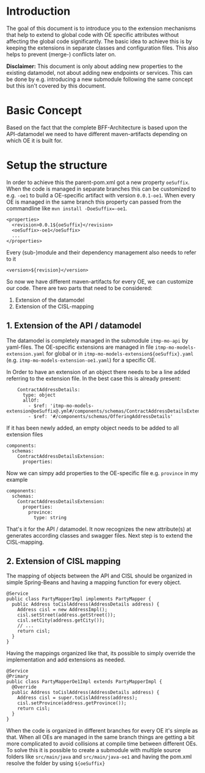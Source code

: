 # Introduction
The goal of this document is to introduce you to the extension mechanisms that help to extend to global code with OE specific attributes without affecting the global code significantly.
The basic idea to achieve this is by keeping the extensions in separate classes and configuration files. This also helps to prevent (merge-) conflicts later on.

**Disclaimer:** This document is only about adding new properties to the existing datamodel, not about adding new endpoints or services.
This can be done by e.g. introducing a new submodule following the same concept but this isn't covered by this document.

# Basic Concept
Based on the fact that the complete BFF-Architecture is based upon the API-datamodel we need to have different maven-artifacts depending on which OE it is built for.

# Setup the structure
In order to achieve this the parent-pom.xml got a new property `oeSuffix`. When the code is managed in separate branches this can be customized to e.g. `-oe1` to build a OE-specific artifact with version `0.0.1-oe1`. When every OE is managed in the same branch this property can passed from the commandline like `mvn install -DoeSuffix=-oe1`.
```
<properties>
  <revision>0.0.1${oeSuffix}</revision>
  <oeSuffix>-oe1</oeSuffix>
  ...
</properties>
```
Every (sub-)module and their dependency management also needs to refer to it
```
<version>${revision}</version>
```

So now we have different maven-artifacts for every OE, we can customize our code. There are two parts that need to be considered:
1. Extension of the datamodel
2. Extension of the CISL-mapping


## 1. Extension of the API / datamodel
The datamodel is completely managed in the submodule `itmp-mo-api` by yaml-files. The OE-specific extensions are managed in file `itmp-mo-models-extension.yaml` for global or in `itmp-mo-models-extension${oeSuffix}.yaml` (e.g. `itmp-mo-models-extension-oe1.yaml`) for a specific OE.

In Order to have an extension of an object there needs to be a line added referring to the extension file. In the best case this is already present:
```
    ContractAddressDetails:
      type: object
      allOf:
        - $ref: 'itmp-mo-models-extension@oeSuffix@.yml#/components/schemas/ContractAddressDetailsExtension'
        - $ref: '#/components/schemas/OfferingAddressDetails'
```
If it has been newly added, an empty object needs to be added to all extension files
```
components:
  schemas:
    ContractAddressDetailsExtension:
      properties:
```

Now we can simpy add properties to the OE-specific file e.g. `province` in my example
```
components:
  schemas:
    ContractAddressDetailsExtension:
      properties:
        province:
          type: string
```

That's it for the API / datamodel. It now recognizes the new attribute(s) at generates according classes and swagger files.
Next step is to extend the CISL-mapping.


## 2. Extension of CISL mapping
The mapping of objects between the API and CISL should be organized in simple Spring-Beans and having a mapping function for every object.
```
@Service
public class PartyMapperImpl implements PartyMapper {
  public Address toCislAddress(AddressDetails address) {
    Address cisl = new AddressImpl();
    cisl.setStreet(address.getStreet());
    cisl.setCity(address.getCity());
    // ...
    return cisl;
  }
}
```
Having the mappings organized like that, its possible to simply override the implementation and add extensions as needed.
```
@Service
@Primary
public class PartyMapperOe1Impl extends PartyMapperImpl {
  @Override
  public Address toCislAddress(AddressDetails address) {
    Address cisl = super.toCislAddress(address);
    cisl.setProvince(address.getProvince());
    return cisl;
  }
}
```
When the code is organized in different branches for every OE it's simple as that.
When all OEs are managed in the same branch things are getting a bit more complicated to avoid collisions at compile time between different OEs. To solve this it is possible to create a submodule with multiple source folders like `src/main/java` and `src/main/java-oe1` and having the pom.xml resolve the folder by using `${oeSuffix}`

